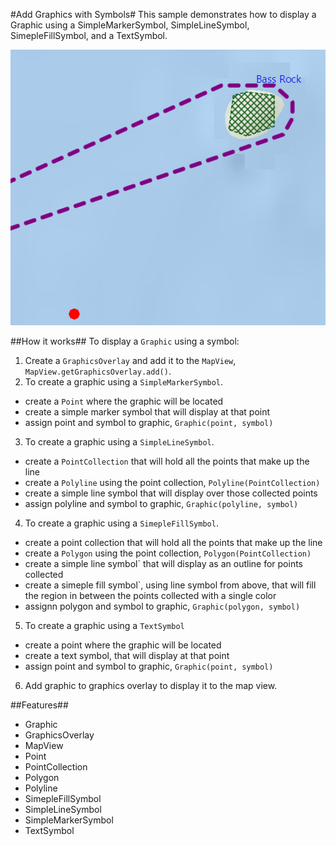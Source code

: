 #Add Graphics with Symbols#
This sample demonstrates how to display a Graphic using a SimpleMarkerSymbol, SimpleLineSymbol, SimepleFillSymbol, and a TextSymbol.

![](AddGraphicsWithSymbols.png)

##How it works##
To display a `Graphic` using a symbol:

1. Create a `GraphicsOverlay` and add it to the `MapView`, `MapView.getGraphicsOverlay.add()`.
2. To create a graphic using a `SimpleMarkerSymbol`.
  - create a `Point` where the graphic will be located
  - create a simple marker symbol that will display at that point
  - assign point and symbol to graphic, `Graphic(point, symbol)`
3. To create a graphic using a `SimpleLineSymbol`.
  - create a `PointCollection` that will hold all the points that make up the line
  - create a `Polyline` using the point collection, `Polyline(PointCollection)`
  - create a simple line symbol that will display over those collected points
  - assign polyline and symbol to graphic, `Graphic(polyline, symbol)`
4. To create a graphic using a `SimepleFillSymbol`.
  - create a point collection that will hold all the points that make up the line
  - create a `Polygon` using the point collection, `Polygon(PointCollection)`
  - create a simple line symbol` that will display as an outline for points collected
  - create a simeple fill symbol`, using line symbol from above, that will fill the region in between the points collected with a single color 
  - assignn polygon and symbol to graphic, `Graphic(polygon, symbol)`
5. To create a graphic using a `TextSymbol`
  - create a point where the graphic will be located
  - create a text symbol, that will display at that point
  - assign point and symbol to graphic, `Graphic(point, symbol)`
6. Add graphic to graphics overlay to display it to the map view.

##Features##
- Graphic
- GraphicsOverlay
- MapView
- Point
- PointCollection
- Polygon
- Polyline
- SimepleFillSymbol
- SimpleLineSymbol
- SimpleMarkerSymbol
- TextSymbol
